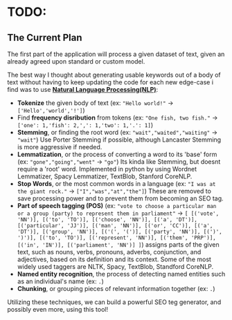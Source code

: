 # TODO:

## The Current Plan

The first part of the application will process a given dataset of text, given an already agreed upon standard or custom model.

The best way I thought about generating usable keywords out of a body of text without having to keep updating the code for each new edge-case i find was to use [**Natural Language Processing(NLP)**](https://www.kdnuggets.com/2020/05/text-mining-python-steps-examples.html):
- **Tokenize** the given body of text (ex: `"Hello world!"` -> `['Hello','world','!']`)
- Find **frequency disribution** from tokens (ex: `"One fish, two fish."` -> `['one': 1,'fish': 2,',': 1,'two': 1,'.': 1]`)
- **Stemming**, or finding the root word (ex: `"wait","waited","waiting"` -> `"wait"`) Use Porter Stemming if possible, although Lancaster Stemming is more aggressive if needed.
- **Lemmatization**, or the process of converting a word to its 'base' form (ex: `"gone","going","went"` -> `"go"`) Its kinda like Stemming, but doesnt require a 'root' word. Implemented in python by using Wordnet Lemmatizer, Spacy Lemmatizer, TextBlob, Stanford CoreNLP.
- **Stop Words**, or the most common words in a language (ex: `"I was at the giant rock."` -> `["I","was","at","the"]`) These are removed to save processing power and to prevent them from becoming an SEO tag.
- **Part of speech tagging (POS)** (ex: `"vote to choose a particular man or a group (party) to represent them in parliament"` -> `[ [('vote', 'NN')], [('to', 'TO')], [('choose', 'NN')], [('a', 'DT')], [('particular', 'JJ')], [('man', 'NN')], [('or', 'CC')], [('a', 'DT')], [('group', 'NN')], [('(', '(')], [('party', 'NN')], [(')', ')')], [('to', 'TO')], [('represent', 'NN')], [('them', 'PRP')], [('in', 'IN')], [('parliament', 'NN')] ]`) assigns parts of the given text, such as nouns, verbs, pronouns, adverbs, conjunction, and adjectives, based on its definition and its context. Some of the most widely used taggers are NLTK, Spacy, TextBlob, Standford CoreNLP.
- **Named entity recognition**, the process of detecting named entities such as an individual's name (ex: `.`)
- **Chunking**, or grouping pieces of relevant information together (ex: `.`)

Utilizing these techniques, we can build a powerful SEO teg generator, and possibly even more, using this tool!
